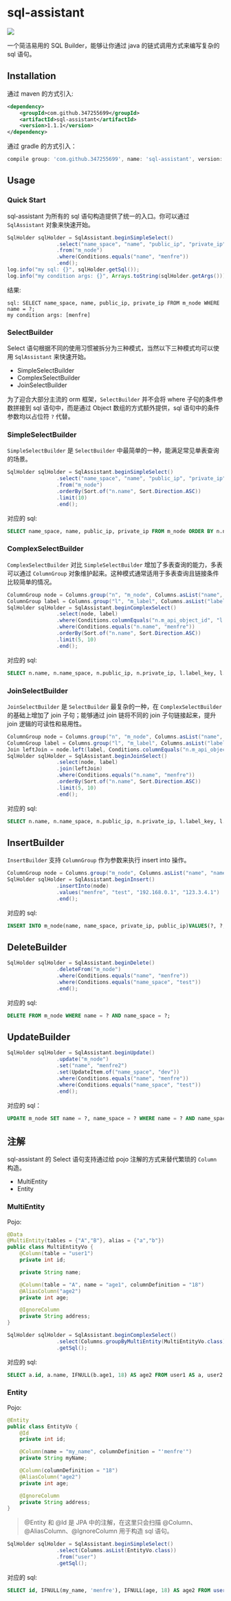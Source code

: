 # sql-assistant
![](https://img.shields.io/badge/license-Apache%202-blue)  

一个简洁易用的 SQL Builder，能够让你通过 java 的链式调用方式来编写复杂的 sql 语句。

## Installation
通过 maven 的方式引入:
```xml
<dependency>
    <groupId>com.github.347255699</groupId>
    <artifactId>sql-assistant</artifactId>
    <version>1.1.1</version>
</dependency>
```
通过 gradle 的方式引入：
```groovy
compile group: 'com.github.347255699', name: 'sql-assistant', version: '1.1.1'
```

## Usage
### Quick Start
sql-assistant 为所有的 sql 语句构造提供了统一的入口。你可以通过 `SqlAssistant` 对象来快速开始。
```java
SqlHolder sqlHolder = SqlAssistant.beginSimpleSelect()
                .select("name_space", "name", "public_ip", "private_ip")
                .from("m_node")
                .where(Conditions.equals("name", "menfre"))
                .end();
log.info("my sql: {}", sqlHolder.getSql());
log.info("my condition args: {}", Arrays.toString(sqlHolder.getArgs()));
```
结果:
```text
sql: SELECT name_space, name, public_ip, private_ip FROM m_node WHERE name = ?;
my condition args: [menfre]
```
### SelectBuilder
Select 语句根据不同的使用习惯被拆分为三种模式，当然以下三种模式均可以使用 `SqlAssistant` 来快速开始。

* SimpleSelectBuilder
* ComplexSelectBuilder
* JoinSelectBuilder

为了迎合大部分主流的 orm 框架，`SelectBuilder` 并不会将 where 子句的条件参数拼接到 sql 语句中，而是通过 Object 数组的方式额外提供，sql 语句中的条件参数均以占位符 `?` 代替。

### SimpleSelectBuilder
`SimpleSelectBuilder` 是 `SelectBuilder` 中最简单的一种，能满足常见单表查询的场景。

```java
SqlHolder sqlHolder = SqlAssistant.beginSimpleSelect()
                .select("name_space", "name", "public_ip", "private_ip")
                .from("m_node")
                .orderBy(Sort.of("n.name", Sort.Direction.ASC))
                .limit(10)
                .end();
```
对应的 sql:
```sql
SELECT name_space, name, public_ip, private_ip FROM m_node ORDER BY n.name ASC LIMIT 10;
```

### ComplexSelectBuilder
`ComplexSelectBuilder` 对比 `SimpleSelectBuilder` 增加了多表查询的能力，多表可以通过 `ColumnGroup` 对象维护起来。这种模式通常适用于多表查询且链接条件比较简单的情况。

```java
ColumnGroup node = Columns.group("n", "m_node", Columns.asList("name", "name_space", "public_ip", "private_ip"));
ColumnGroup label = Columns.group("l", "m_label", Columns.asList("label_key", "label_value"));
SqlHolder sqlHolder = SqlAssistant.beginComplexSelect()
                .select(node, label)
                .where(Conditions.columnEquals("n.m_api_object_id", "l.object_id"))
                .where(Conditions.equals("n.name", "menfre"))
                .orderBy(Sort.of("n.name", Sort.Direction.ASC))
                .limit(5, 10)
                .end();
```
对应的 sql:
```sql
SELECT n.name, n.name_space, n.public_ip, n.private_ip, l.label_key, l.label_value FROM m_node AS n, m_label AS l WHERE n.m_api_object_id = l.object_id AND n.name = ? ORDER BY n.name ASC LIMIT 5, 10;
```

### JoinSelectBuilder

`JoinSelectBuilder` 是 `SelectBuilder` 最复杂的一种，在 `ComplexSelectBuilder` 的基础上增加了 join 子句；能够通过 join 链将不同的 join 子句链接起来，提升 join 逻辑的可读性和易用性。

```java
ColumnGroup node = Columns.group("n", "m_node", Columns.asList("name", "name_space", "public_ip", "private_ip"));
ColumnGroup label = Columns.group("l", "m_label", Columns.asList("label_key", "label_value"));
Join leftJoin = node.left(label, Conditions.columnEquals("n.m_api_object_id", "l.object_id"));
SqlHolder sqlHolder = SqlAssistant.beginJoinSelect()
                .select(node, label)
                .join(leftJoin)
                .where(Conditions.equals("n.name", "menfre"))
                .orderBy(Sort.of("n.name", Sort.Direction.ASC))
                .limit(5, 10)
                .end();
```
对应的 sql:
```sql
SELECT n.name, n.name_space, n.public_ip, n.private_ip, l.label_key, l.label_value FROM m_node AS n LEFT JOIN m_label AS l ON n.m_api_object_id = l.object_id WHERE n.name = ? ORDER BY n.name ASC LIMIT 5, 10;
```

## InsertBuilder

`InsertBuilder` 支持 `ColumnGroup` 作为参数来执行 insert into 操作。

```java
ColumnGroup node = Columns.group("m_node", Columns.asList("name", "name_space", "private_ip", "public_ip"));
SqlHolder sqlHolder = SqlAssistant.beginInsert()
                .insertInto(node)
                .values("menfre", "test", "192.168.0.1", "123.3.4.1")
                .end();
```
对应的 sql:
```sql
INSERT INTO m_node(name, name_space, private_ip, public_ip)VALUES(?, ?, ?, ?);
```

## DeleteBuilder

```java
SqlHolder sqlHolder = SqlAssistant.beginDelete()
                .deleteFrom("m_node")
                .where(Conditions.equals("name", "menfre"))
                .where(Conditions.equals("name_space", "test"))
                .end();
```
对应的 sql:
```sql
DELETE FROM m_node WHERE name = ? AND name_space = ?;
```

## UpdateBuilder

```java
SqlHolder sqlHolder = SqlAssistant.beginUpdate()
                .update("m_node")
                .set("name", "menfre2")
                .set(UpdateItem.of("name_space", "dev"))
                .where(Conditions.equals("name", "menfre"))
                .where(Conditions.equals("name_space", "test"))
                .end();
```
对应的 sql：
```sql
UPDATE m_node SET name = ?, name_space = ? WHERE name = ? AND name_space = ?;
```
## 注解
sql-assistant 的 Select 语句支持通过给 pojo 注解的方式来替代繁琐的 `Column` 构造。

* MultiEntity
* Entity

### MultiEntity
Pojo:
```java
@Data
@MultiEntity(tables = {"A","B"}, alias = {"a","b"})
public class MultiEntityVo {
    @Column(table = "user1")
    private int id;

    private String name;

    @Column(table = "A", name = "age1", columnDefinition = "18")
    @AliasColumn("age2")
    private int age;

    @IgnoreColumn
    private String address;
}
```
```java
SqlHolder sqlHolder = SqlAssistant.beginComplexSelect()
                .select(Columns.groupByMultiEntity(MultiEntityVo.class))
                .getSql();
```

对应的 sql:
```sql
SELECT a.id, a.name, IFNULL(b.age1, 18) AS age2 FROM user1 AS a, user2 AS b;
```

### Entity
Pojo:
```java
@Entity
public class EntityVo {
    @Id
    private int id;

    @Column(name = "my_name", columnDefinition = "'menfre'")
    private String myName;

    @Column(columnDefinition = "18")
    @AliasColumn("age2")
    private int age;

    @IgnoreColumn
    private String address;
}
```
> @Entity 和 @Id 是 JPA 中的注解，在这里只会扫描 @Column、@AliasColumn、@IgnoreColumn 用于构造 sql 语句。
```java
SqlHolder sqlHolder = SqlAssistant.beginSimpleSelect()
                .select(Columns.asList(EntityVo.class))
                .from("user")
                .getSql();
```
对应的 sql:
```sql
SELECT id, IFNULL(my_name, 'menfre'), IFNULL(age, 18) AS age2 FROM user;
```

